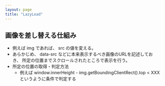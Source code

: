 ```yaml
---
layout: page
title: "LazyLoad"
---
```


## 画像を差し替える仕組み

* 例えば img であれば、 src の値を変える。
* あらかじめ、 data-src などに本来表示するべき画像のURLを記述しておき、 所定の位置までスクロールされたところで表示を行う。
* 所定の位置の取得・判定方法
    * 例えば window.innerHeight - img.getBoundingClientRect().top < XXX というように条件で判定する
